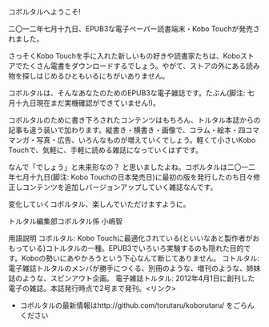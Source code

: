 コボルタルへようこそ! 

二〇一二年七月十九日、EPUB3な電子ペーパー読書端末・Kobo Touchが発売されました。

さっそくKobo Touchを手に入れた新しいもの好きや読書家たちは、Koboストアでたくさん電書をダウンロードするでしょう。やがて、ストアの外にある読み物を探しはじめるひともいるにちがいありません。

コボルタルは、そんなあなたのためのEPUB3な電子雑誌です。たぶん(脚注: 七月十九日現在まだ実機確認ができていません!)。

コボルタルのために書き下ろされたコンテンツはもちろん、トルタル本誌からの記事も違う装いで加わります。縦書き・横書き・画像で、コラム・絵本・四コママンガ・写真・広告、いろんなものが増えていくでしょう。軽くて小さいKobo Touchで、気軽に、手軽に読める雑誌になっていくはずです。

なんで「でしょう」と未来形なの？ と思いましたよね。コボルタルは二〇一二年七月十九日(脚注: Kobo Touchの日本発売日)に最初の版を発行したのち日々修正しコンテンツを追加しバージョンアップしていく雑誌なんです。

変化していくコボルタル、楽しんでいただけますように。

トルタル編集部コボルタル係 小嶋智

用語説明 
コボルタル: Kobo Touchに最適化されている(といいなあと製作者がおもっている)コトルタルの一種。EPUB3でいろいろ実験するのも隠れた目的です。Koboの勢いにあやかろうという下心なんて断じてありません。
コトルタル: 電子雑誌トルタルのメンバが勝手につくる、別冊のような、増刊のような、姉妹誌のような、スピンアウト企画。
電子雑誌トルタル: 2012年4月1日に創刊した電子の雑誌。本誌発行時点で2号まで発刊。<リンク>

* コボルタルの最新情報はhttp://github.com/torutaru/koborutaru/ をごらんください



